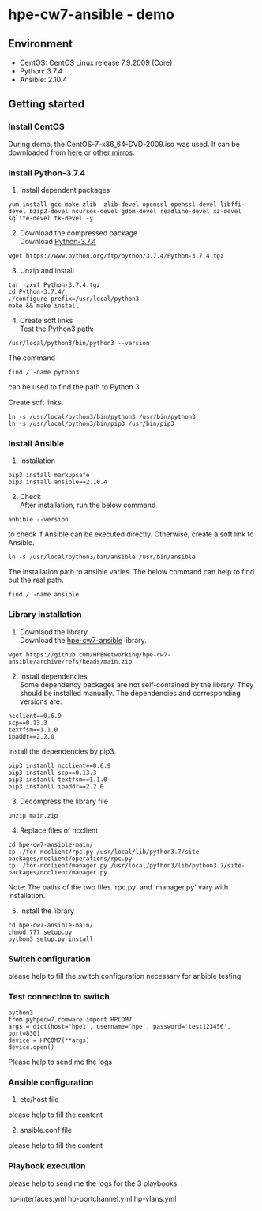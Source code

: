 # hpe-cw7-ansible - demo

## Environment
- CentOS: CentOS Linux release 7.9.2009 (Core)
- Python: 3.7.4
- Ansible: 2.10.4

## Getting started

### Install CentOS
During demo, the CentOS-7-x86_64-DVD-2009.iso was used. It can be downloaded from [here](http://yum.tamu.edu/centos/7.9.2009/isos/x86_64/CentOS-7-x86_64-DVD-2009.iso) or 
[other mirros](http://isoredirect.centos.org/centos/7/isos/x86_64/).  

### Install Python-3.7.4
1. Install dependent packages  
```
yum install gcc make zlib  zlib-devel openssl openssl-devel libffi-devel bzip2-devel ncurses-devel gdbm-devel readline-devel xz-devel sqlite-devel tk-devel -y
```

2. Download the compressed package  
Download [Python-3.7.4](https://www.python.org/ftp/python/3.7.4/Python-3.7.4.tgz)  
```
wget https://www.python.org/ftp/python/3.7.4/Python-3.7.4.tgz
```

3. Unzip and install  
```
tar -zxvf Python-3.7.4.tgz
cd Python-3.7.4/
./configure prefix=/usr/local/python3
make && make install
```

4. Create soft links  
Test the Python3 path:  
```
/usr/local/python3/bin/python3 --version
```
The command  
```
find / -name python3
```
can be used to find the path to Python 3.  

Create soft links:
```
ln -s /usr/local/python3/bin/python3 /usr/bin/python3
ln -s /usr/local/python3/bin/pip3 /usr/bin/pip3
```

### Install Ansible
1. Installation
```
pip3 install markupsafe
pip3 install ansible==2.10.4
```

2. Check  
After installation, run the below command
```
anbible --version
```
to check if Ansible can be executed directly. Otherwise, create a soft link to Ansible.  
```
ln -s /usr/local/python3/bin/ansible /usr/bin/ansible
```
The installation path to ansible varies. The below command can help to find out the real path.
```
find / -name ansible
```

### Library installation
1. Downlaod the library  
Download the [hpe-cw7-ansible](https://github.com/HPENetworking/hpe-cw7-ansible) library.
```
wget https://github.com/HPENetworking/hpe-cw7-ansible/archive/refs/heads/main.zip
```

2. Install dependencies  
Some dependency packages are not self-contained by the library. They should be installed manually. The dependencies and corresponding versions are:  
```
ncclient==0.6.9
scp==0.13.3
textfsm==1.1.0
ipaddr==2.2.0
```

Install the dependencies by pip3.
```
pip3 instanll ncclient==0.6.9
pip3 instanll scp==0.13.3
pip3 instanll textfsm==1.1.0
pip3 instanll ipaddr==2.2.0
```

3. Decompress the library file  
```
unzip main.zip
```

4. Replace files of ncclient
```
cd hpe-cw7-ansible-main/
cp ./for-ncclient/rpc.py /usr/local/lib/python3.7/site-packages/ncclient/operations/rpc.py
cp ./for-ncclient/manager.py /usr/local/python3/lib/python3.7/site-packages/ncclient/manager.py
```
Note: The paths of the two files 'rpc.py' and 'manager.py' vary with installation.

5. Install the library
```
cd hpe-cw7-ansible-main/
chmod 777 setup.py
python3 setup.py install
```

### Switch configuration

please help to fill the switch configuration necessary for anbible testing

### Test connection to switch
```
python3
from pyhpecw7.comware import HPCOM7
args = dict(host='hpe1', username='hpe', password='test123456', port=830)
device = HPCOM7(**args) 
device.open()
```

Please help to send me the logs

### Ansible configuration
1. etc/host file

please help to fill the content

2. ansible.conf file

please help to fill the content

### Playbook execution

please help to send me the logs for the 3 playbooks

hp-interfaces.yml
hp-portchannel.yml
hp-vlans.yml






